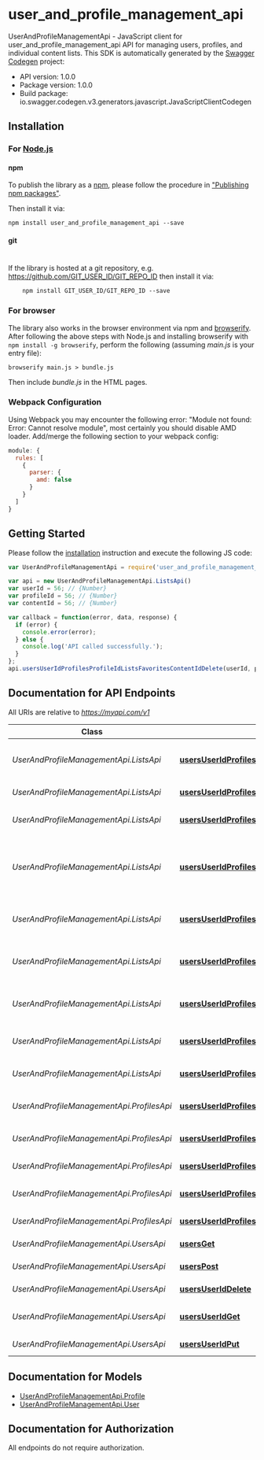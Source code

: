 # user_and_profile_management_api

UserAndProfileManagementApi - JavaScript client for user_and_profile_management_api
API for managing users, profiles, and individual content lists.
This SDK is automatically generated by the [Swagger Codegen](https://github.com/swagger-api/swagger-codegen) project:

- API version: 1.0.0
- Package version: 1.0.0
- Build package: io.swagger.codegen.v3.generators.javascript.JavaScriptClientCodegen

## Installation

### For [Node.js](https://nodejs.org/)

#### npm

To publish the library as a [npm](https://www.npmjs.com/),
please follow the procedure in ["Publishing npm packages"](https://docs.npmjs.com/getting-started/publishing-npm-packages).

Then install it via:

```shell
npm install user_and_profile_management_api --save
```

#### git
#
If the library is hosted at a git repository, e.g.
https://github.com/GIT_USER_ID/GIT_REPO_ID
then install it via:

```shell
    npm install GIT_USER_ID/GIT_REPO_ID --save
```

### For browser

The library also works in the browser environment via npm and [browserify](http://browserify.org/). After following
the above steps with Node.js and installing browserify with `npm install -g browserify`,
perform the following (assuming *main.js* is your entry file):

```shell
browserify main.js > bundle.js
```

Then include *bundle.js* in the HTML pages.

### Webpack Configuration

Using Webpack you may encounter the following error: "Module not found: Error:
Cannot resolve module", most certainly you should disable AMD loader. Add/merge
the following section to your webpack config:

```javascript
module: {
  rules: [
    {
      parser: {
        amd: false
      }
    }
  ]
}
```

## Getting Started

Please follow the [installation](#installation) instruction and execute the following JS code:

```javascript
var UserAndProfileManagementApi = require('user_and_profile_management_api');

var api = new UserAndProfileManagementApi.ListsApi()
var userId = 56; // {Number} 
var profileId = 56; // {Number} 
var contentId = 56; // {Number} 

var callback = function(error, data, response) {
  if (error) {
    console.error(error);
  } else {
    console.log('API called successfully.');
  }
};
api.usersUserIdProfilesProfileIdListsFavoritesContentIdDelete(userId, profileId, contentId, callback);
```

## Documentation for API Endpoints

All URIs are relative to *https://myapi.com/v1*

Class | Method | HTTP request | Description
------------ | ------------- | ------------- | -------------
*UserAndProfileManagementApi.ListsApi* | [**usersUserIdProfilesProfileIdListsFavoritesContentIdDelete**](docs/ListsApi.md#usersUserIdProfilesProfileIdListsFavoritesContentIdDelete) | **DELETE** /users/{userId}/profiles/{profileId}/lists/favorites/{contentId} | Remove content from favorites
*UserAndProfileManagementApi.ListsApi* | [**usersUserIdProfilesProfileIdListsFavoritesGet**](docs/ListsApi.md#usersUserIdProfilesProfileIdListsFavoritesGet) | **GET** /users/{userId}/profiles/{profileId}/lists/favorites | Get favorite content list
*UserAndProfileManagementApi.ListsApi* | [**usersUserIdProfilesProfileIdListsFavoritesPost**](docs/ListsApi.md#usersUserIdProfilesProfileIdListsFavoritesPost) | **POST** /users/{userId}/profiles/{profileId}/lists/favorites | Add content to favorites
*UserAndProfileManagementApi.ListsApi* | [**usersUserIdProfilesProfileIdListsRecentlyWatchedContentIdDelete**](docs/ListsApi.md#usersUserIdProfilesProfileIdListsRecentlyWatchedContentIdDelete) | **DELETE** /users/{userId}/profiles/{profileId}/lists/recently-watched/{contentId} | Remove content from recently watched list
*UserAndProfileManagementApi.ListsApi* | [**usersUserIdProfilesProfileIdListsRecentlyWatchedGet**](docs/ListsApi.md#usersUserIdProfilesProfileIdListsRecentlyWatchedGet) | **GET** /users/{userId}/profiles/{profileId}/lists/recently-watched | Get recently watched content list
*UserAndProfileManagementApi.ListsApi* | [**usersUserIdProfilesProfileIdListsRecentlyWatchedPost**](docs/ListsApi.md#usersUserIdProfilesProfileIdListsRecentlyWatchedPost) | **POST** /users/{userId}/profiles/{profileId}/lists/recently-watched | Add content to recently watched
*UserAndProfileManagementApi.ListsApi* | [**usersUserIdProfilesProfileIdListsWatchLaterContentIdDelete**](docs/ListsApi.md#usersUserIdProfilesProfileIdListsWatchLaterContentIdDelete) | **DELETE** /users/{userId}/profiles/{profileId}/lists/watch-later/{contentId} | Remove content from watch later list
*UserAndProfileManagementApi.ListsApi* | [**usersUserIdProfilesProfileIdListsWatchLaterGet**](docs/ListsApi.md#usersUserIdProfilesProfileIdListsWatchLaterGet) | **GET** /users/{userId}/profiles/{profileId}/lists/watch-later | Get watch later content list
*UserAndProfileManagementApi.ListsApi* | [**usersUserIdProfilesProfileIdListsWatchLaterPost**](docs/ListsApi.md#usersUserIdProfilesProfileIdListsWatchLaterPost) | **POST** /users/{userId}/profiles/{profileId}/lists/watch-later | Add content to watch later
*UserAndProfileManagementApi.ProfilesApi* | [**usersUserIdProfilesGet**](docs/ProfilesApi.md#usersUserIdProfilesGet) | **GET** /users/{userId}/profiles | Get all profiles of a user
*UserAndProfileManagementApi.ProfilesApi* | [**usersUserIdProfilesPost**](docs/ProfilesApi.md#usersUserIdProfilesPost) | **POST** /users/{userId}/profiles | Create a new profile for a user
*UserAndProfileManagementApi.ProfilesApi* | [**usersUserIdProfilesProfileIdDelete**](docs/ProfilesApi.md#usersUserIdProfilesProfileIdDelete) | **DELETE** /users/{userId}/profiles/{profileId} | Delete a profile
*UserAndProfileManagementApi.ProfilesApi* | [**usersUserIdProfilesProfileIdGet**](docs/ProfilesApi.md#usersUserIdProfilesProfileIdGet) | **GET** /users/{userId}/profiles/{profileId} | Get profile details by ID
*UserAndProfileManagementApi.ProfilesApi* | [**usersUserIdProfilesProfileIdPut**](docs/ProfilesApi.md#usersUserIdProfilesProfileIdPut) | **PUT** /users/{userId}/profiles/{profileId} | Update a profile
*UserAndProfileManagementApi.UsersApi* | [**usersGet**](docs/UsersApi.md#usersGet) | **GET** /users | Get all users
*UserAndProfileManagementApi.UsersApi* | [**usersPost**](docs/UsersApi.md#usersPost) | **POST** /users | Create a new user
*UserAndProfileManagementApi.UsersApi* | [**usersUserIdDelete**](docs/UsersApi.md#usersUserIdDelete) | **DELETE** /users/{userId} | Delete a user
*UserAndProfileManagementApi.UsersApi* | [**usersUserIdGet**](docs/UsersApi.md#usersUserIdGet) | **GET** /users/{userId} | Get a specific user by ID
*UserAndProfileManagementApi.UsersApi* | [**usersUserIdPut**](docs/UsersApi.md#usersUserIdPut) | **PUT** /users/{userId} | Update user details

## Documentation for Models

 - [UserAndProfileManagementApi.Profile](docs/Profile.md)
 - [UserAndProfileManagementApi.User](docs/User.md)

## Documentation for Authorization

 All endpoints do not require authorization.

